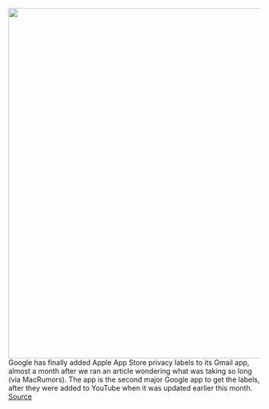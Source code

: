 <img src='https://cdn.vox-cdn.com/thumbor/DvH2MKSJ2Am0tUPEd55yCV8LwmU=/0x0:1125x1024/1200x800/filters:focal(471x177:651x357)/cdn.vox-cdn.com/uploads/chorus_image/image/68859216/IMG_0879.0.jpeg' width='700px' /><br/>
Google has finally added Apple App Store privacy labels to its Gmail app, almost a month after we ran an article wondering what was taking so long (via MacRumors). The app is the second major Google app to get the labels, after they were added to YouTube when it was updated earlier this month.
<a href='https://www.theverge.com/2021/2/22/22296309/google-gmail-ios-app-privacy-labels'> Source <a/>